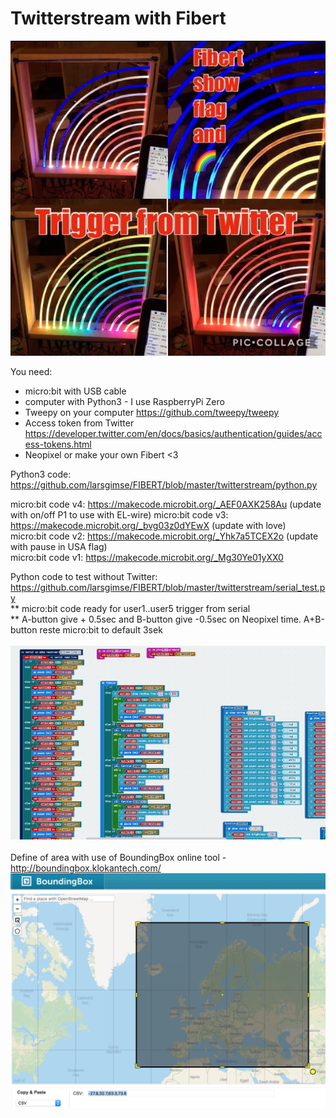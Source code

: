 # Twitterstream with Fibert

<img src="https://github.com/larsgimse/FIBERT/blob/master/twitterstream/IMG_4883.jpg"><br>

You need:
* micro:bit with USB cable
* computer with Python3 - I use RaspberryPi Zero
* Tweepy on your computer https://github.com/tweepy/tweepy
* Access token from Twitter https://developer.twitter.com/en/docs/basics/authentication/guides/access-tokens.html
* Neopixel or make your own Fibert <3

Python3 code: https://github.com/larsgimse/FIBERT/blob/master/twitterstream/python.py

micro:bit code v4: https://makecode.microbit.org/_AEF0AXK258Au (update with on/off P1 to use with EL-wire)
micro:bit code v3: https://makecode.microbit.org/_bvg03z0dYEwX (update with love)<br>
micro:bit code v2: https://makecode.microbit.org/_Yhk7a5TCEX2o (update with pause in USA flag)<br>
micro:bit code v1: https://makecode.microbit.org/_Mg30Ye01yXX0<br>

Python code to test without Twitter: https://github.com/larsgimse/FIBERT/blob/master/twitterstream/serial_test.py<br>
** micro:bit code ready for user1..user5 trigger from serial<br>
** A-button give + 0.5sec and B-button give -0.5sec on Neopixel time. A+B-button reste micro:bit to default 3sek<br>
<br>
<img src="https://github.com/larsgimse/FIBERT/blob/master/twitterstream/fibert_stream_microbit.png"><br>
<br>
Define of area  with use of BoundingBox online tool - http://boundingbox.klokantech.com/<br>
<img src="https://github.com/larsgimse/FIBERT/blob/master/twitterstream/boundingbox_fibert.png">


